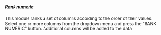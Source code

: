<h5>Rank numeric</h5>
This module ranks a set of columns according to the order of their values. Select 
one or more columns from the dropdown menu and press the "RANK NUMERIC" button. 
Additional columns will be added to the data. 
